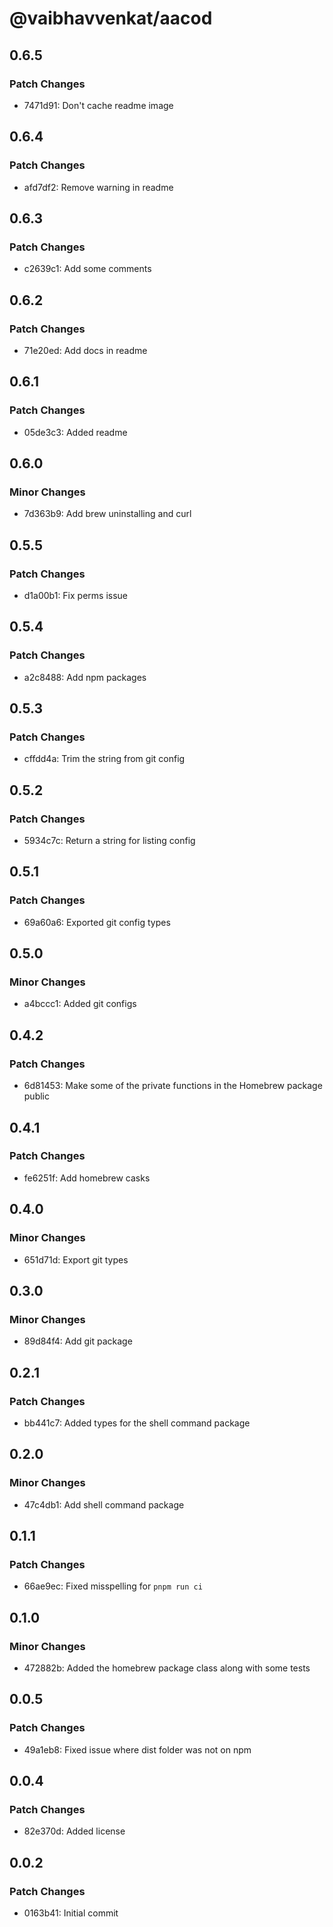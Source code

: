 # @vaibhavvenkat/aacod

## 0.6.5

### Patch Changes

- 7471d91: Don't cache readme image

## 0.6.4

### Patch Changes

- afd7df2: Remove warning in readme

## 0.6.3

### Patch Changes

- c2639c1: Add some comments

## 0.6.2

### Patch Changes

- 71e20ed: Add docs in readme

## 0.6.1

### Patch Changes

- 05de3c3: Added readme

## 0.6.0

### Minor Changes

- 7d363b9: Add brew uninstalling and curl

## 0.5.5

### Patch Changes

- d1a00b1: Fix perms issue

## 0.5.4

### Patch Changes

- a2c8488: Add npm packages

## 0.5.3

### Patch Changes

- cffdd4a: Trim the string from git config

## 0.5.2

### Patch Changes

- 5934c7c: Return a string for listing config

## 0.5.1

### Patch Changes

- 69a60a6: Exported git config types

## 0.5.0

### Minor Changes

- a4bccc1: Added git configs

## 0.4.2

### Patch Changes

- 6d81453: Make some of the private functions in the Homebrew package public

## 0.4.1

### Patch Changes

- fe6251f: Add homebrew casks

## 0.4.0

### Minor Changes

- 651d71d: Export git types

## 0.3.0

### Minor Changes

- 89d84f4: Add git package

## 0.2.1

### Patch Changes

- bb441c7: Added types for the shell command package

## 0.2.0

### Minor Changes

- 47c4db1: Add shell command package

## 0.1.1

### Patch Changes

- 66ae9ec: Fixed misspelling for `pnpm run ci`

## 0.1.0

### Minor Changes

- 472882b: Added the homebrew package class along with some tests

## 0.0.5

### Patch Changes

- 49a1eb8: Fixed issue where dist folder was not on npm

## 0.0.4

### Patch Changes

- 82e370d: Added license

## 0.0.2

### Patch Changes

- 0163b41: Initial commit
